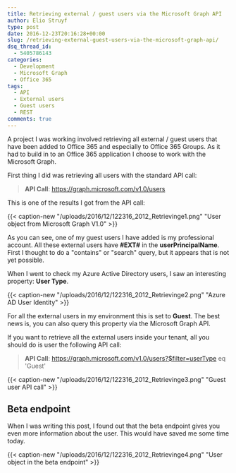 ```yaml
---
title: Retrieving external / guest users via the Microsoft Graph API
author: Elio Struyf
type: post
date: 2016-12-23T20:16:28+00:00
slug: /retrieving-external-guest-users-via-the-microsoft-graph-api/
dsq_thread_id:
  - 5405786143
categories:
  - Development
  - Microsoft Graph
  - Office 365
tags:
  - API
  - External users
  - Guest users
  - REST
comments: true
---
```


A project I was working involved retrieving all external / guest users that have been added to Office 365 and especially to Office 365 Groups. As it had to build in to an Office 365 application I choose to work with the Microsoft Graph.

First thing I did was retrieving all users with the standard API call:

> **API Call**: https://graph.microsoft.com/v1.0/users

This is one of the results I got from the API call:

{{< caption-new "/uploads/2016/12/122316_2012_Retrievinge1.png" "User object from Microsoft Graph V1.0" >}}

As you can see, one of my guest users I have added is my professional account. All these external users have **#EXT#** in the **userPrincipalName**. First I thought to do a "contains" or "search" query, but it appears that is not yet possible.

When I went to check my Azure Active Directory users, I saw an interesting property: **User Type**.

{{< caption-new "/uploads/2016/12/122316_2012_Retrievinge2.png" "Azure AD User Identity" >}}

For all the external users in my environment this is set to **Guest**. The best news is, you can also query this property via the Microsoft Graph API.

If you want to retrieve all the external users inside your tenant, all you should do is user the following API call:

> **API Call**: https://graph.microsoft.com/v1.0/users?$filter=userType eq 'Guest'

{{< caption-new "/uploads/2016/12/122316_2012_Retrievinge3.png" "Guest user API call" >}}

## Beta endpoint

When I was writing this post, I found out that the beta endpoint gives you even more information about the user. This would have saved me some time today.

{{< caption-new "/uploads/2016/12/122316_2012_Retrievinge4.png" "User object in the beta endpoint" >}}